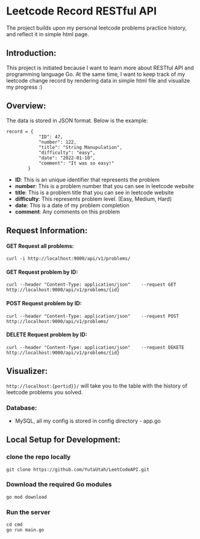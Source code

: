 # Leetcode Record RESTful API

The project builds upon my personal leetcode problems practice history, and reflect it in simple html page.


## Introduction:

This project is initiated because I want to learn more about RESTful API and programming language Go. At the same time, I want to keep track of my leetcode change record by rendering data in simple html file and visualize my progress :)

## Overview:

The data is stored in JSON format. Below is the example:

```
record = {
            "ID": 47,
            "number": 122,
            "title": "String Manupulation",
            "difficulty": "easy",
            "date": "2022-01-10",
            "comment": "It was so easy!"
        }
```

- **ID**: This is an unique identifier that represents the problem
- **number**: This is a problem number that you can see in leetcode website
- **title**: This is a problem title that you can see in leetcode website
- **difficulty**: This represents problem level. (Easy, Medium, Hard)
- **date**: This is a date of my problem completion
- **comment**: Any comments on this problem



## Request Information:

#### GET Request all problems:

```
curl -i http://localhost:9000/api/v1/problems/
```

#### GET Request problem by ID:

```
curl --header "Content-Type: application/json"    --request GET   http://localhost:9000/api/v1/problems/{id}
```

#### POST Request problem by ID:

```
curl --header "Content-Type: application/json"    --request POST   http://localhost:9000/api/v1/problems/
```

#### DELETE Request problem by ID:

```
curl --header "Content-Type: application/json"    --request DEKETE   http://localhost:9000/api/v1/problems/{id}
```

## Visualizer:

```http://localhost:{portid}}/``` will take you to the table with the history of leetcode problems you solved.


### Database:

- MySQL, all my config is stored in config directory - app.go

## Local Setup for Development:

### clone the repo locally

```
git clone https://github.com/YutaUtah/LeetCodeAPI.git
```

### Download the required Go modules
```
go mod download
```

### Run the server
```
cd cmd
go run main.go
```